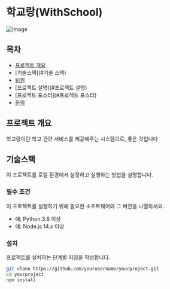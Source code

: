
# 학교랑(WithSchool)
![image](https://github.com/withschool/BIBIMBAP_sc24/assets/97661859/8699b392-b3bd-4956-b36f-862c6d14cad8)

## 목차
- [프로젝트 개요](#개요)
- [기술스택](#기술 스택)
- [팀원](#팀원)
- [프로젝트 설명](#프로젝트 설명)
- [프로젝트 포스터](#프로젝트 포스터)
- [문의](#문의)

## 프로젝트 개요
학교랑이란 학교 관련 서비스를 제공해주는 시스템으로, 좋은 것입니다

## 기술스택
이 프로젝트를 로컬 환경에서 설정하고 실행하는 방법을 설명합니다.

### 필수 조건
이 프로젝트를 실행하기 위해 필요한 소프트웨어와 그 버전을 나열하세요.
- 예: Python 3.8 이상
- 예: Node.js 14.x 이상

### 설치
프로젝트를 설치하는 단계별 지침을 작성합니다.
```bash
git clone https://github.com/yourusername/yourproject.git
cd yourproject
npm install


